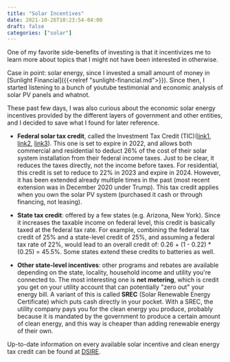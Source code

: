 ```yaml
---
title: "Solar Incentives"
date: 2021-10-26T10:23:54-04:00
draft: false
categories: ["solar"]
---
```


One of my favorite side-benefits of investing is that it incentivizes me to learn more about topics that I might not have been interested in otherwise.

Case in point: solar energy, since I invested a small amount of money in [Sunlight Financial]({{<relref "sunlight-financial.md">}}). Since then, I started listening to a bunch of youtube testimonial and economic analysis of solar PV panels and whatnot.

These past few days, I was also curious about the economic solar energy incentives provided by the different layers of government and other entities, and I decided to save what I found for later reference.

- **Federal solar tax credit**, called the Investment Tax Credit (TIC)([link1](https://news.energysage.com/solar-tax-credit-explained/), [link2](https://www.energy.gov/eere/solar/homeowners-guide-federal-tax-credit-solar-photovoltaics), [link3](https://www.energy.gov/eere/solar/homeowners-guide-federal-tax-credit-solar-photovoltaics)). This one is set to expire in 2022, and allows both commercial and residential to deduct 26% of the cost of their solar system installation from their federal income taxes. Just to be clear, it reduces the taxes directly, not the income before taxes. For residential, this credit is set to reduce to 22% in 2023 and expire in 2024. However, it has been extended already multiple times in the past (most recent extension was in December 2020 under Trump). This tax credit applies when you own the solar PV system (purchased it cash or through financing, not leasing).

- **State tax credit**: offered by a few states (e.g. Arizona, New York). Since it increases the taxable income on federal level, this credit is basically taxed at the federal tax rate. For example, combining the federal tax credit of 25% and a state-level credit of 25%, and assuming a federal tax rate of 22%, would lead to an overall credit of: 0.26 + (1 - 0.22) * (0.25) = 45.5%. Some states extend these credits to batteries as well.

- **Other state-level incentives**: other programs and rebates are available depending on the state, locality, household income and utility you're connected to. The most interesting one is **net metering**, which is credit you get on your utility account that can potentially "zero out" your energy bill. A variant of this is called **SREC** (Solar Renewable Energy Certificate) which puts cash directly in your pocket. With a SREC, the utility company pays you for the clean energy you produce, probably because it is mandated by the government to produce a certain amount of clean energy, and this way is cheaper than adding renewable energy of their own.

Up-to-date information on every available solar incentive and clean energy tax credit can be found at [DSIRE](https://www.dsireusa.org/).


